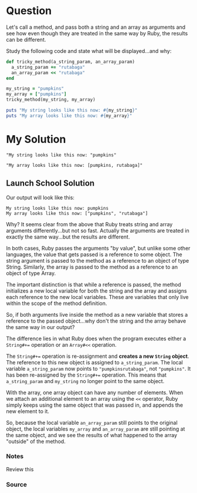 # Question

Let's call a method, and pass both a string and an array as arguments and see how even though they are treated in the same way by Ruby, the results can be different.

Study the following code and state what will be displayed...and why:

```ruby
def tricky_method(a_string_param, an_array_param)
  a_string_param += "rutabaga"
  an_array_param << "rutabaga"
end

my_string = "pumpkins"
my_array = ["pumpkins"]
tricky_method(my_string, my_array)

puts "My string looks like this now: #{my_string}"
puts "My array looks like this now: #{my_array}"
```

# My Solution

```plaintext
"My string looks like this now: "pumpkins"

"My array looks like this now: [pumpkins, rutabaga]"
```

## Launch School Solution

Our output will look like this:

```other
My string looks like this now: pumpkins
My array looks like this now: ["pumpkins", "rutabaga"]
```

Why? It seems clear from the above that Ruby treats string and array arguments differently...but not so fast. Actually the arguments are treated in exactly the same way...but the results are different.

In both cases, Ruby passes the arguments "by value", but unlike some other languages, the value that gets passed is a reference to some object. The string argument is passed to the method as a reference to an object of type String. Similarly, the array is passed to the method as a reference to an object of type Array.

The important distinction is that while a reference is passed, the method initializes a new local variable for both the string and the array and assigns each reference to the new local variables. These are variables that only live within the scope of the method definition.

So, if both arguments live inside the method as a new variable that stores a reference to the passed object...why don't the string and the array behave the same way in our output?

The difference lies in what Ruby does when the program executes either a `String#+=` operation or an `Array#<<` operation.

The `String#+=` operation is re-assignment and **creates a new `String` object**. The reference to this new object is assigned to `a_string_param`. The local variable `a_string_param` now points to `"pumpkinsrutabaga"`, not `"pumpkins"`. It has been re-assigned by the `String#+=` operation. This means that `a_string_param` and `my_string` no longer point to the same object.

With the array, one array object can have any number of elements. When we attach an additional element to an array using the `<<` operator, Ruby simply keeps using the same object that was passed in, and appends the new element to it.

So, because the local variable `an_array_param` still points to the original object, the local variables `my_array` and `an_array_param` are still pointing at the same object, and we see the results of what happened to the array "outside" of the method.

### Notes

Review this

### Source

